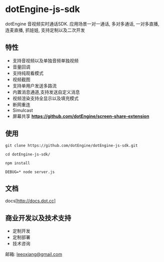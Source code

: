 # dotEngine-js-sdk

dotEngine 音视频实时通话SDK. 应用场景一对一通话, 多对多通话, 一对多直播, 连麦直播, 抓娃娃, 支持定制以及二次开发


## 特性

- 支持音视频以及单独音频单独视频
- 音量回调
- 支持纯观看模式
- 视频截图
- 支持单用户发送多路流
- 内置消息通道,支持发送自定义消息
- 视频渲染支持全显示以及填充模式
- 断网重连
- Simulcast
- 屏幕共享  **https://github.com/dotEngine/screen-share-extension**


## 使用


```
git clone https://github.com/dotEngine/dotEngine-js-sdk.git

cd dotEngine-js-sdk/

npm install 

DEBUG=* node server.js

```


## 文档 

docs[http://docs.dot.cc]


## 商业开发以及技术支持 

- 定制开发
- 定制部署
- 技术咨询

邮箱: leeoxiang@gmail.com 


